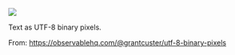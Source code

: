![](https://db-feed.s3.amazonaws.com/legacy/Screen_Shot_2019_11_16_at_8_17_07_PM-1573953599654.png)

Text as UTF-8 binary pixels.

From: https://observablehq.com/@grantcuster/utf-8-binary-pixels